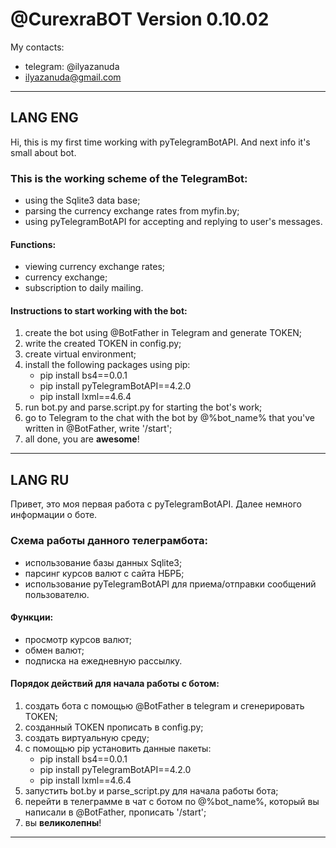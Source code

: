 # @CurexraBOT Version 0.10.02
My contacts:
* telegram: @ilyazanuda
* ilyazanuda@gmail.com

---

## LANG ENG
Hi, this is my first time working with pyTelegramBotAPI. And next info it's small about bot.
### This is the working scheme of the TelegramBot:
* using the Sqlite3 data base;
* parsing the currency exchange rates from myfin.by;
* using pyTelegramBotAPI for accepting and replying to user's messages.
#### Functions:
* viewing currency exchange rates;
* currency exchange;
* subscription to daily mailing.
#### Instructions to start working with the bot:
1. create the bot using @BotFather in Telegram and generate TOKEN;
2. write the created TOKEN in config.py;
3. create virtual environment;
4. install the following packages using pip:
   * pip install bs4==0.0.1
   * pip install pyTelegramBotAPI==4.2.0
   * pip install lxml==4.6.4
4. run bot.py and parse.script.py for starting the bot's work;
5. go to Telegram to the chat with the bot by @%bot_name% that you've written in @BotFather, write '/start';
6. all done, you are **awesome**!

---

## LANG RU
Привет, это моя первая работа с pyTelegramBotAPI. Далее немного информации о боте.
### Схема работы данного телеграмбота:
* использование базы данных Sqlite3;
* парсинг курсов валют с сайта НБРБ;
* использование pyTelegramBotAPI для приема/отправки сообщений пользователю.
#### Функции:
* просмотр курсов валют;
* обмен валют;
* подписка на ежедневную рассылку.
#### Порядок действий для начала работы с ботом:
1. создать бота с помощью @BotFather в telegram и сгенерировать TOKEN;
2. созданный TOKEN прописать в config.py;
3. создать виртуальную среду;
4. с помощью pip установить данные пакеты:
    * pip install bs4==0.0.1
    * pip install pyTelegramBotAPI==4.2.0
    * pip install lxml==4.6.4
5. запустить bot.by и parse_script.py  для начала работы бота;
6. перейти в телеграмме в чат с ботом по @%bot_name%, который вы написали в @BotFather, прописать '/start';
7. вы **великолепны**!

---
